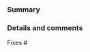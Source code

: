 <!--
⚠️ The pull request title should be short detailed and understandable for all.
⚠️ Also, please add a release note file using reno if the change needs to be
  documented in the release notes.
⚠️ If your pull request fixes an open issue, please link to the issue.

✅ I have added the tests to cover my changes.
✅ I have updated the documentation accordingly.
✅ I have read the CONTRIBUTING document.
-->

### Summary



### Details and comments
Fixes #
